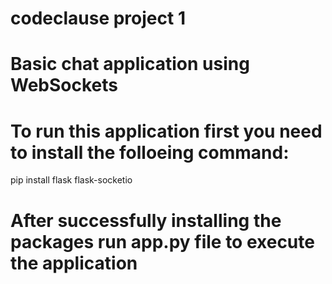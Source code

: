 # codeclause project 1
# Basic chat application using WebSockets
# To run this application first you need to install the folloeing command:
pip install flask flask-socketio
# After successfully installing the packages run app.py file to execute the application
